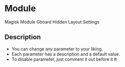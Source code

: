 # Module
Magisk Module Gboard Hidden Layout Settings
## Description
- You can change any parameter to your liking.
- Each parameter has a description and a default value.
- To disable parameter, just comment it out before it #

